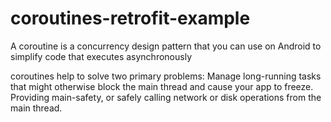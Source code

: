 # coroutines-retrofit-example

A coroutine is a concurrency design pattern that you can use on Android to simplify code that executes asynchronously

coroutines help to solve two primary problems:
Manage long-running tasks that might otherwise block the main thread and cause your app to freeze.
Providing main-safety, or safely calling network or disk operations from the main thread.

